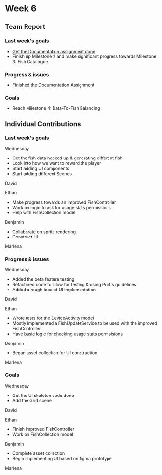# Week 6 #
## Team Report ##
### Last week's goals ###
- [Get the Documentation assignment done](https://homes.cs.washington.edu/~rjust/courses/2021Spring/CSE403/project/project07.html)
- Finish up Milestone 2 and make significant progress towards Milestone 3: Fish Catalogue

### Progress & issues ###
- Finished the Documentation Assignment

### Goals ###
- Reach Milestone 4: Data-To-Fish Balancing

## Individual Contributions
### Last week's goals ###
Wednesday
- Get the fish data hooked up & generating different fish
- Look into how we want to reward the player
- Start adding UI components
- Start adding different Scenes

David


Ethan
- Make progress towards an improved FishController
- Work on logic to ask for usage stats permissions
- Help with FishCollection model

Benjamin
- Collaborate on sprite rendering
- Construct UI

Marlena


### Progress & issues ###
Wednesday
- Added the beta feature testing
- Refactored code to allow for testing & using Prof's guidelines
- Added a rough idea of UI implementation

David


Ethan
- Wrote tests for the DeviceActivity model
- Mostly implemented a FishUpdateService to be used with the improved FishController
- Have basic logic for checking usage stats permsisions

Benjamin
- Began asset collection for UI construction

Marlena


### Goals ###
Wednesday
- Get the UI skeleton code done
- Add the Grid scene

David


Ethan
- Finish improved FishController
- Work on FishCollection model

Benjamin
- Complete asset collection
- Begin implementing UI based on figma prototype

Marlena

